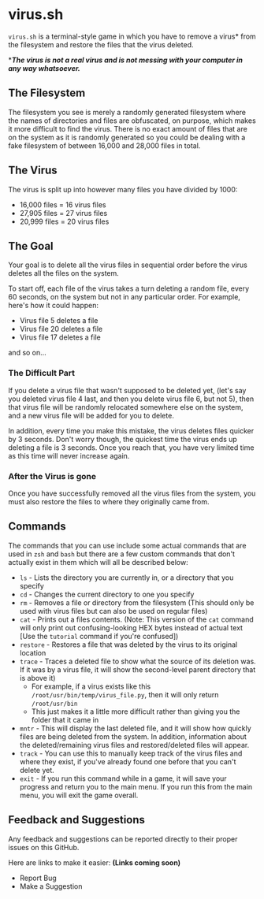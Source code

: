 # virus.sh

`virus.sh` is a terminal-style game in which you have to remove a virus* from the filesystem
and restore the files that the virus deleted.

***_The virus is not a real virus and is not messing with your computer in any way whatsoever._**

## The Filesystem
The filesystem you see is merely a randomly generated filesystem where the names of directories
and files are obfuscated, on purpose, which makes it more difficult to find the virus.
There is no exact amount of files that are on the system as it is randomly generated
so you could be dealing with a fake filesystem of between 16,000 and 28,000 files in total.

## The Virus
The virus is split up into however many files you have divided by 1000:
* 16,000 files = 16 virus files
* 27,905 files = 27 virus files
* 20,999 files = 20 virus files

## The Goal
Your goal is to delete all the virus files in sequential order before the virus
deletes all the files on the system.

To start off, each file of the virus takes a turn deleting a random file, every 60 seconds, on the system
but not in any particular order. For example, here's how it could happen:
* Virus file 5 deletes a file
* Virus file 20 deletes a file
* Virus file 17 deletes a file

and so on...

### The Difficult Part
If you delete a virus file that wasn't supposed to be deleted yet, (let's say you deleted
virus file 4 last, and then you delete virus file 6, but not 5), then that virus file will be 
randomly relocated somewhere else on the system, and a new virus file will be added for you to delete.

In addition, every time you make this mistake, the virus deletes files quicker by 3 seconds.
Don't worry though, the quickest time the virus ends up deleting a file is 3 seconds.
Once you reach that, you have very limited time as this time will never increase again.

### After the Virus is gone
Once you have successfully removed all the virus files from the system,
you must also restore the files to where they originally came from.

## Commands
The commands that you can use include some actual commands that are used in 
`zsh` and `bash` but there are a few custom commands that don't actually exist in them
which will all be described below:

* `ls` - Lists the directory you are currently in, or a directory that you specify
* `cd` - Changes the current directory to one you specify
* `rm` - Removes a file or directory from the filesystem (This should only be used with virus files but can also be used on regular files)
* `cat` - Prints out a files contents. (Note: This version of the `cat` command will only print out confusing-looking HEX bytes instead of actual text \[Use the `tutorial` command if you're confused])
* `restore` - Restores a file that was deleted by the virus to its original location
* `trace` - Traces a deleted file to show what the source of its deletion was. If it was by a virus file, it will show the second-level parent directory that is above it)
    * For example, if a virus exists like this `/root/usr/bin/temp/virus_file.py`, then it will only return `/root/usr/bin`
    * This just makes it a little more difficult rather than giving you the folder that it came in
* `mntr` - This will display the last deleted file, and it will show how quickly files are being deleted from the system. 
  In addition, information about the deleted/remaining virus files and restored/deleted files will appear.
* `track` - You can use this to manually keep track of the virus files and where they exist, if you've already found one before that you can't delete yet.
* `exit` - If you run this command while in a game, it will save your progress and return you to the main menu. If you run this from the main menu, you will exit the game overall.

## Feedback and Suggestions
Any feedback and suggestions can be reported directly to their proper issues on this GitHub.

Here are links to make it easier: **(Links coming soon)**
* Report Bug
* Make a Suggestion